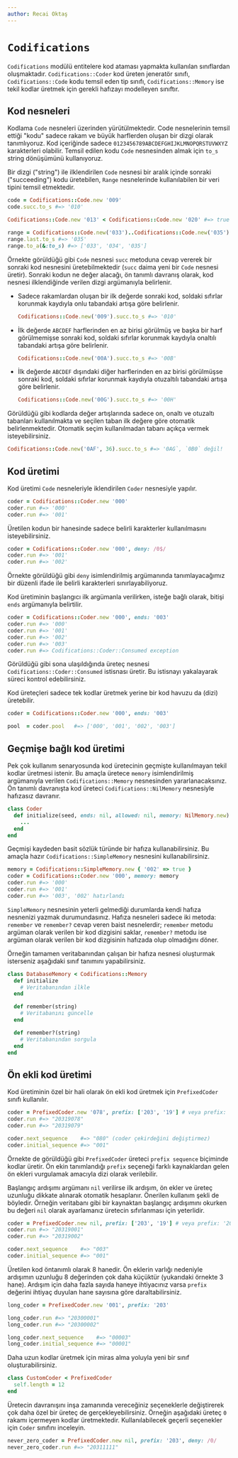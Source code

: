 ```yaml
---
author: Recai Oktaş
---
```


`Codifications`
===============

`Codifications` modülü entitelere kod ataması yapmakta kullanılan sınıflardan
oluşmaktadır.  `Codifications::Coder` kod üreten jeneratör sınıfı,
`Codifications::Code` kodu temsil eden tip sınıfı, `Codifications::Memory` ise
tekil kodlar üretmek için gerekli hafızayı modelleyen sınıftır.

Kod nesneleri
-------------

Kodlama `Code` nesneleri üzerinden yürütülmektedir.  Code nesnelerinin temsil
ettiği "kodu" sadece rakam ve büyük harflerden oluşan bir dizgi olarak
tanımlıyoruz.  Kod içeriğinde sadece `0123456789ABCDEFGHIJKLMNOPQRSTUVWXYZ`
karakterleri olabilir.  Temsil edilen kodu `Code` nesnesinden almak için `to_s`
string dönüşümünü kullanıyoruz.

Bir dizgi ("string") ile ilklendirilen `Code` nesnesi bir aralık içinde sonraki
("succeeding") kodu üretebilen, `Range` nesnelerinde kullanılabilen bir veri
tipini temsil etmektedir.

```ruby
code = Codifications::Code.new '009'
code.succ.to_s #=> '010'

Codifications::Code.new '013' < Codifications::Code.new '020' #=> true

range = Codifications::Code.new('033')..Codifications::Code.new('035')
range.last.to_s #=> '035'
range.to_a(&:to_s) #=> ['033', '034', '035']
```

Örnekte görüldüğü gibi `Code` nesnesi `succ` metoduna cevap vererek bir sonraki
kod nesnesini üretebilmektedir (`succ` daima yeni bir `Code` nesnesi üretir).
Sonraki kodun ne değer alacağı, ön tanımlı davranış olarak, kod nesnesi
ilklendiğinde verilen dizgi argümanıyla belirlenir.

- Sadece rakamlardan oluşan bir ilk değerde sonraki kod, soldaki sıfırlar
  korunmak kaydıyla onlu tabandaki artışa göre belirlenir.

  ```ruby
  Codifications::Code.new('009').succ.to_s #=> '010'
  ```

- İlk değerde `ABCDEF` harflerinden en az birisi görülmüş ve başka bir harf
  görülmemişse sonraki kod, soldaki sıfırlar korunmak kaydıyla onaltılı
  tabandaki artışa göre belirlenir.

  ```ruby
  Codifications::Code.new('00A').succ.to_s #=> '00B'
  ```

- İlk değerde `ABCDEF` dışındaki diğer harflerinden en az birisi görülmüşse
  sonraki kod, soldaki sıfırlar korunmak kaydıyla otuzaltılı tabandaki artışa
  göre belirlenir.

  ```ruby
  Codifications::Code.new('00G').succ.to_s #=> '00H'
  ```

Görüldüğü gibi kodlarda değer artışlarında sadece on, onaltı ve otuzaltı
tabanları kullanılmakta ve seçilen taban ilk değere göre otomatik
belirlenmektedir.  Otomatik seçim kullanılmadan tabanı açıkça vermek
isteyebilirsiniz.

```ruby
Codifications::Code.new('0AF', 36).succ.to_s #=> '0AG`, `0B0` değil!
```

Kod üretimi
-----------

Kod üretimi `Code` nesneleriyle iklendirilen `Coder` nesnesiyle yapılır.

```ruby
coder = Codifications::Coder.new '000'
coder.run #=> '000'
coder.run #=> '001'
```

Üretilen kodun bir hanesinde sadece belirli karakterler kullanılmasını
isteyebilirsiniz.

```ruby
coder = Codifications::Coder.new '000', deny: /0$/
coder.run #=> '001'
coder.run #=> '002'
```

Örnekte görüldüğü gibi `deny` isimlendirilmiş argümanında tanımlayacağımız bir
düzenli ifade ile belirli karakterleri sınırlayabiliyoruz.

Kod üretiminin başlangıcı ilk argümanla verilirken, isteğe bağlı olarak, bitişi
`ends` argümanıyla belirtilir.

```ruby
coder = Codifications::Coder.new '000', ends: '003'
coder.run #=> '000'
coder.run #=> '001'
coder.run #=> '002'
coder.run #=> '003'
coder.run #=> Codifications::Coder::Consumed exception
```

Görüldüğü gibi sona ulaşıldığında üreteç nesnesi
`Codifications::Coder::Consumed` istisnası üretir.  Bu istisnayı yakalayarak
süreci kontrol edebilirsiniz.

Kod üreteçleri sadece tek kodlar üretmek yerine bir kod havuzu da (dizi)
üretebilir.


```ruby
coder = Codifications::Coder.new '000', ends: '003'

pool  = coder.pool   #=> ['000', '001', '002', '003']
```

Geçmişe bağlı kod üretimi
-------------------------

Pek çok kullanım senaryosunda kod üretecinin geçmişte kullanılmayan tekil kodlar
üretmesi istenir.  Bu amaçla üretece `memory` isimlendirilmiş argümanıyla
verilen `Codifications::Memory` nesnesinden yararlanacaksınız.  Ön tanımlı
davranışta kod üreteci `Codifications::NilMemory` nesnesiyle hafızasız davranır.

```ruby
class Coder
  def initialize(seed, ends: nil, allowed: nil, memory: NilMemory.new)
    ...
  end
end
```

Geçmişi kaydeden basit sözlük türünde bir hafıza kullanabilirsiniz.  Bu amaçla
hazır `Codifications::SimpleMemory` nesnesini kullanabilirsiniz.

```ruby
memory = Codifications::SimpleMemory.new { '002' => true }
coder = Codifications::Coder.new '000', memory: memory
coder.run #=> '000'
coder.run #=> '001'
coder.run #=> '003', '002' hatırlandı
```

`SimpleMemory` nesnesinin yeterli gelmediği durumlarda kendi hafıza nesnenizi
yazmak durumundasınız.  Hafıza nesneleri sadece iki metoda: `remember` ve
`remember?` cevap veren baist nesnelerdir;  `remember` metodu argüman olarak
verilen bir kod dizgisini saklar, `remember?` metodu ise argüman olarak verilen
bir kod dizgisinin hafızada olup olmadığını döner.

Örneğin tamamen veritabanından çalışan bir hafıza nesnesi oluşturmak isterseniz
aşağıdaki sınıf tanımını yapabilirsiniz.

```ruby
class DatabaseMemory < Codifications::Memory
  def initialize
    # Veritabanından ilkle
  end

  def remember(string)
    # Veritabanını güncelle
  end

  def remember?(string)
    # Veritabanından sorgula
  end
end
```

Ön ekli kod üretimi
-------------------

Kod üretiminin özel bir hali olarak ön ekli kod üretmek için `PrefixedCoder`
sınıfı kullanılır.

```ruby
coder = PrefixedCoder.new '078', prefix: ['203', '19'] # veya prefix: '20319'
coder.run #=> "20319078"
coder.run #=> "20319079"

coder.next_sequence    #=> "080" (coder çekirdeğini değiştirmez)
coder.initial_sequence #=> "001"
```

Örnekte de görüldüğü gibi `PrefixedCoder` üreteci `prefix sequence`
biçiminde kodlar üretir.  Ön ekin tanımlandığı `prefix` seçeneği farklı
kaynaklardan gelen ön ekleri vurgulamak amacıyla dizi olarak verilebilir.

Başlangıç ardışımı argümanı `nil` verilirse ilk ardışım, ön ekler ve üreteç
uzunluğu dikkate alınarak otomatik hesaplanır.  Önerilen kullanım şekli de
böyledir.  Örneğin veritabanı gibi bir kaynaktan başlangıç ardışımını okurken bu
değeri `nil` olarak ayarlamanız üretecin sıfırlanması için yeterlidir.

```ruby
coder = PrefixedCoder.new nil, prefix: ['203', '19'] # veya prefix: '20319'
coder.run #=> "20319001"
coder.run #=> "20319002"

coder.next_sequence    #=> "003"
coder.initial_sequence #=> "001"
```

Üretilen kod öntanımlı olarak 8 hanedir.  Ön eklerin varlığı nedeniyle ardışımın
uzunluğu 8 değerinden çok daha küçüktür (yukarıdaki örnekte 3 hane).  Ardışım
için daha fazla sayıda haneye ihtiyacınız varsa `prefix` değerini ihtiyaç
duyulan hane sayısına göre daraltabilirsiniz.

```ruby
long_coder = PrefixedCoder.new '001', prefix: '203'

long_coder.run #=> "20300001"
long_coder.run #=> "20300002"

long_coder.next_sequence    #=> "00003"
long_coder.initial_sequence #=> "00001"
```

Daha uzun kodlar üretmek için miras alma yoluyla yeni bir sınıf
oluşturabilirsiniz.


```ruby
class CustomCoder < PrefixedCoder
  self.length = 12
end
```

Üretecin davranışını inşa zamanında vereceğiniz seçeneklerle değiştirerek çok
daha özel bir üreteç de gerçekleyebilirsiniz.  Örneğin aşağıdaki üreteç `0`
rakamı içermeyen kodlar üretmektedir.  Kullanılabilecek geçerli seçenekler için
`Coder` sınıfını inceleyin.


```ruby
never_zero_coder = PrefixedCoder.new nil, prefix: '203', deny: /0/
never_zero_coder.run #=> "20311111"
```
